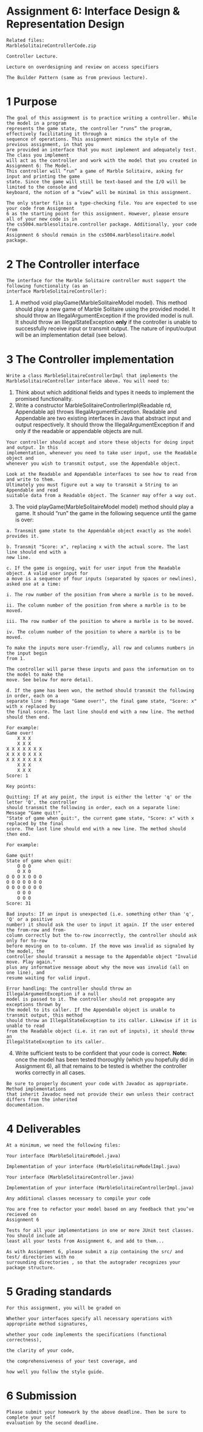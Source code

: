 # Assignment 6: Interface Design & Representation Design

```
Related files:
MarbleSolitaireControllerCode.zip
```
```
Controller Lecture.
```
```
Lecture on overdesigning and review on access specifiers
```
```
The Builder Pattern (same as from previous lecture).
```
# 1 Purpose

```
The goal of this assignment is to practice writing a controller. While the model in a program
represents the game state, the controller “runs” the program, effectively facilitating it through a
sequence of operations. This assignment mimics the style of the previous assignment, in that you
are provided an interface that you must implement and adequately test. The class you implement
will act as the controller and work with the model that you created in Assignment 6: The Model.
This controller will “run” a game of Marble Solitaire, asking for input and printing the game
state. Since the game will still be text-based and the I/O will be limited to the console and
keyboard, the notion of a “view” will be minimal in this assignment.
```
```
The only starter file is a type-checking file. You are expected to use your code from Assignment
6 as the starting point for this assignment. However, please ensure all of your new code is in
the cs5004.marblesolitaire.controller package. Additionally, your code from
Assignment 6 should remain in the cs5004.marblesolitaire.model package.
```
# 2 The Controller interface

```
The interface for the Marble Solitaire controller must support the following functionality (as an
interface MarbleSolitaireController):
```
1. A method void playGame(MarbleSolitaireModel model). This method should play a new
    game of Marble Solitaire using the provided model. It should throw an
    IllegalArgumentException if the provided model is null. It should throw an
    IllegalStateException **only** if the controller is unable to successfully receive input or
    transmit output. The nature of input/output will be an implementation detail (see below).

# 3 The Controller implementation

```
Write a class MarbleSolitaireControllerImpl that implements the
MarbleSolitaireController interface above. You will need to:
```
1. Think about which additional fields and types it needs to implement the promised
    functionality.
2. Write a constructor
    MarbleSolitaireControllerImpl(Readable rd, Appendable ap) throws IllegalArgumentException.
    Readable and Appendable are two existing interfaces in Java that abstract input and output
    respectively. It should throw the IllegalArgumentException if and only if the readable or
    appendable objects are null.

```
Your controller should accept and store these objects for doing input and output. In this
implementation, whenever you need to take user input, use the Readable object and
whenever you wish to transmit output, use the Appendable object.
```
```
Look at the Readable and Appendable interfaces to see how to read from and write to them.
Ultimately you must figure out a way to transmit a String to an Appendable and read
suitable data from a Readable object. The Scanner may offer a way out.
```
3. The void playGame(MarbleSolitaireModel model) method should play a game. It should
    “run” the game in the following sequence until the game is over:

```
a. Transmit game state to the Appendable object exactly as the model provides it.
```
```
b. Transmit "Score: x", replacing x with the actual score. The last line should end with a
new line.
```
```
c. If the game is ongoing, wait for user input from the Readable object. A valid user input for
a move is a sequence of four inputs (separated by spaces or newlines), asked one at a time:
```
```
i. The row number of the position from where a marble is to be moved.
```
```
ii. The column number of the position from where a marble is to be moved.
```
```
iii. The row number of the position to where a marble is to be moved.
```
```
iv. The column number of the position to where a marble is to be moved.
```
```
To make the inputs more user-friendly, all row and columns numbers in the input begin
from 1.
```
```
The controller will parse these inputs and pass the information on to the model to make the
move. See below for more detail.
```
```
d. If the game has been won, the method should transmit the following in order, each on a
separate line : Message "Game over!", the final game state, "Score: x" with x replaced by
the final score. The last line should end with a new line. The method should then end.
```
```
For example:
Game over!
    X X X
    X X X
X X X X X X X
X X X O X X X
X X X X X X X
    X X X
    X X X
Score: 1
```
```
Key points:
```
```
Quitting: If at any point, the input is either the letter 'q' or the letter 'Q', the controller
should transmit the following in order, each on a separate line: Message "Game quit!",
"State of game when quit:", the current game state, "Score: x" with x replaced by the final
score. The last line should end with a new line. The method should then end.
```
```
For example:
```
```
Game quit!
State of game when quit:
    O O O
    O X O
O O O X O O O
O O O O O O O
O O O O O O O
    O O O
    O O O
Score: 31
```
```
Bad inputs: If an input is unexpected (i.e. something other than 'q', 'Q' or a positive
number) it should ask the user to input it again. If the user entered the from-row and from-
column correctly but the to-row incorrectly, the controller should ask only for to-row
before moving on to to-column. If the move was invalid as signaled by the model, the
controller should transmit a message to the Appendable object "Invalid move. Play again."
plus any informative message about why the move was invalid (all on one line), and
resume waiting for valid input.
```
```
Error handling: The controller should throw an IllegalArgumentException if a null
model is passed to it. The controller should not propagate any exceptions thrown by
the model to its caller. If the Appendable object is unable to transmit output, this method
should throw an IllegalStateException to its caller. Likewise if it is unable to read
from the Readable object (i.e. it ran out of inputs), it should throw an
IllegalStateException to its caller.
```
4. Write sufficient tests to be confident that your code is correct. **Note:** once the model has been
    tested thoroughly (which you hopefully did in Assignment 6), all that remains to be tested is
    whether the controller works correctly in all cases.

```
Be sure to properly document your code with Javadoc as appropriate. Method implementations
that inherit Javadoc need not provide their own unless their contract differs from the inherited
documentation.
```
# 4 Deliverables

```
At a minimum, we need the following files:
```
```
Your interface (MarbleSolitaireModel.java)
```
```
Implementation of your interface (MarbleSolitaireModelImpl.java)
```
```
Your interface (MarbleSolitaireController.java)
```
```
Implementation of your interface (MarbleSolitaireControllerImpl.java)
```
```
Any additional classes necessary to compile your code
```
```
You are free to refactor your model based on any feedback that you’ve recieved on
Assignment 6
```
```
Tests for all your implementations in one or more JUnit test classes. You should include at
least all your tests from Assignment 6, and add to them...
```
```
As with Assignment 6, please submit a zip containing the src/ and test/ directories with no
surrounding directories , so that the autograder recognizes your package structure.
```
# 5 Grading standards

```
For this assignment, you will be graded on
```
```
Whether your interfaces specify all necessary operations with appropriate method signatures,
```
```
whether your code implements the specifications (functional correctness),
```
```
the clarity of your code,
```
```
the comprehensiveness of your test coverage, and
```
```
how well you follow the style guide.
```
# 6 Submission

```
Please submit your homework by the above deadline. Then be sure to complete your self
evaluation by the second deadline.
```




